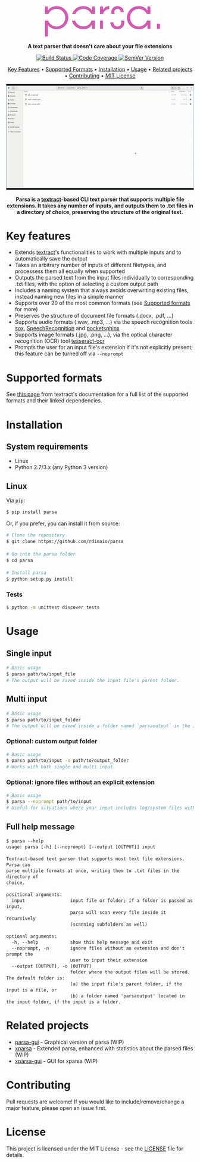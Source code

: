 <div align="center">
&nbsp;&nbsp;
  <a href="https://github.com/rdimaio/parsa">
    <img src="parsa/img/logo.png?raw=true" alt="Logo"/>
  </a>

  <strong>A text parser that doesn't care about your file extensions</strong>

  <!-- Build Status -->
  <a href="https://travis-ci.com/rdimaio/parsa">
    <img src="https://travis-ci.com/rdimaio/parsa.svg?branch=master"
      alt="Build Status" />
  </a>
  <!-- Code Coverage -->
  <a href="https://codecov.io/gh/rdimaio/parsa">
    <img src="https://codecov.io/gh/rdimaio/parsa/branch/master/graph/badge.svg"
      alt="Code Coverage" />
  </a>
  <!-- SemVer Version -->
  <a href="https://github.com/rdimaio/parsa">
    <img src="https://img.shields.io/badge/Version-1.1.3-blue.svg"
      alt="SemVer Version" />
  </a>

  <a href="#key-features">Key Features</a> •
  <a href="#supported-formats">Supported Formats</a> •
  <a href="#installation">Installation</a> •
  <a href="#usage">Usage</a> •
  <a href="#related-projects">Related projects</a> •
  <a href="#contributing">Contributing</a> •
  <a href="#license">MIT License</a>
</div>

![Demo GIF](parsa/img/demo.gif?raw=true "Demo GIF")

<p style="text-align: center;">
  <strong>
    Parsa is a <a href="https://github.com/deanmalmgren/textract">textract</a>-based CLI text parser that supports multiple file extensions.
    It takes any number of inputs, and outputs them to .txt files in a directory of choice, preserving the structure of the original text.
  </strong>
</p>

# Key features
- Extends [textract](https://github.com/deanmalmgren/textract)'s functionalities to work with multiple inputs and to automatically save the output
- Takes an arbitrary number of inputs of different filetypes, and processess them all equally when supported
- Outputs the parsed text from the input files individually to corresponding .txt files, with the option of selecting a custom output path
- Includes a naming system that always avoids overwriting existing files, instead naming new files in a simple manner
- Supports over 20 of the most common formats (see [Supported formats](#supported-formats) for more)
- Preserves the structure of document file formats (.docx, .pdf, ...)
- Supports audio formats (.wav, .mp3, ...) via the speech recognition tools [sox](https://github.com/chirlu/sox), [SpeechRecognition](https://github.com/Uberi/speech_recognition) and [pocketsphinx](https://github.com/cmusphinx/pocketsphinx/)
- Supports image formats (.jpg, .png, ...), via the optical character recognition (OCR) tool [tesseract-ocr](https://github.com/tesseract-ocr/tesseract)
- Prompts the user for an input file's extension if it's not explicitly present; this feature can be turned off via `--noprompt`

# Supported formats
See [this page](https://textract.readthedocs.io/en/stable/#currently-supporting) from textract's documentation for a full list of the supported formats and their linked dependencies.

# Installation
## System requirements
- Linux
- Python 2.7/3.x (any Python 3 version)
## Linux
Via `pip`:
```bash
$ pip install parsa
```

Or, if you prefer, you can install it from source:
```bash
# Clone the repository
$ git clone https://github.com/rdimaio/parsa

# Go into the parsa folder
$ cd parsa

# Install parsa
$ python setup.py install
```

### Tests
```bash
$ python -m unittest discover tests
```

# Usage
## Single input
```bash
# Basic usage
$ parsa path/to/input_file
# The output will be saved inside the input file's parent folder.
```

## Multi input
```bash
# Basic usage
$ parsa path/to/input_folder
# The output will be saved inside a folder named `parsaoutput` in the input folder.
```

### Optional: custom output folder
```bash
# Basic usage
$ parsa path/to/input -o path/to/output_folder
# Works with both single and multi input.
```

### Optional: ignore files without an explicit extension
```bash
# Basic usage
$ parsa --noprompt path/to/input
# Useful for situations where your input includes log/system files without an extension.
```

## Full help message
```
$ parsa --help
usage: parsa [-h] [--noprompt] [--output [OUTPUT]] input

Textract-based text parser that supports most text file extensions. Parsa can
parse multiple formats at once, writing them to .txt files in the directory of
choice.

positional arguments:
  input                 input file or folder; if a folder is passed as input,
                        parsa will scan every file inside it recursively
                        (scanning subfolders as well)

optional arguments:
  -h, --help            show this help message and exit
  --noprompt, -n        ignore files without an extension and don't prompt the
                        user to input their extension
  --output [OUTPUT], -o [OUTPUT]
                        folder where the output files will be stored. The default folder is:
                        (a) the input file's parent folder, if the input is a file, or
                        (b) a folder named 'parsaoutput' located in the input folder, if the input is a folder.
```

# Related projects
- [parsa-gui](https://github.com/rdimaio/parsa-gui) - Graphical version of parsa (WIP)
- [xparsa](https://github.com/rdimaio/xparsa) - Extended parsa, enhanced with statistics about the parsed files (WIP)
- [xparsa-gui](https://github.com/rdimaio/xparsa-gui) - GUI for xparsa (WIP)

# Contributing
Pull requests are welcome! If you would like to include/remove/change a major feature, please open an issue first.

# License
This project is licensed under the MIT License - see the [LICENSE](LICENSE) file for details.
